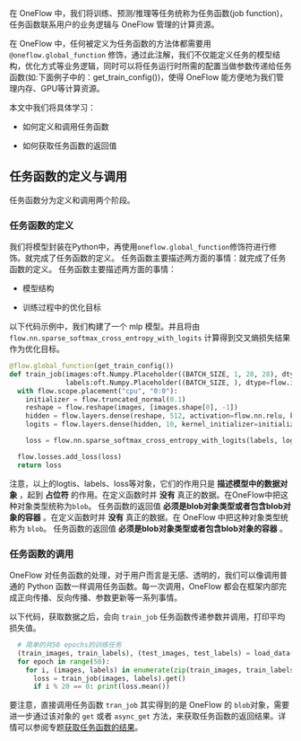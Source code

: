 在 OneFlow 中，我们将训练、预测/推理等任务统称为任务函数(job function)，任务函数联系用户的业务逻辑与 OneFlow 管理的计算资源。

在 OneFlow 中，任何被定义为任务函数的方法体都需要用 `@oneflow.global_function` 修饰，通过此注解，我们不仅能定义任务的模型结构，优化方式等业务逻辑，同时可以将任务运行时所需的配置当做参数传递给任务函数(如:下面例子中的：get_train_config())，使得 OneFlow 能方便地为我们管理内存、GPU等计算资源。

本文中我们将具体学习：

* 如何定义和调用任务函数

* 如何获取任务函数的返回值

## 任务函数的定义与调用
任务函数分为定义和调用两个阶段。
### 任务函数的定义
我们将模型封装在Python中，再使用`oneflow.global_function`修饰符进行修饰。就完成了任务函数的定义。 任务函数主要描述两方面的事情：就完成了任务函数的定义。 任务函数主要描述两方面的事情：

* 模型结构

* 训练过程中的优化目标

以下代码示例中，我们构建了一个 mlp 模型。并且将由 `flow.nn.sparse_softmax_cross_entropy_with_logits` 计算得到交叉熵损失结果作为优化目标。
```python
@flow.global_function(get_train_config())
def train_job(images:oft.Numpy.Placeholder((BATCH_SIZE, 1, 28, 28), dtype=flow.float),
              labels:oft.Numpy.Placeholder((BATCH_SIZE, ), dtype=flow.int32)):
  with flow.scope.placement("cpu", "0:0"):
    initializer = flow.truncated_normal(0.1)
    reshape = flow.reshape(images, [images.shape[0], -1])
    hidden = flow.layers.dense(reshape, 512, activation=flow.nn.relu, kernel_initializer=initializer)
    logits = flow.layers.dense(hidden, 10, kernel_initializer=initializer)

    loss = flow.nn.sparse_softmax_cross_entropy_with_logits(labels, logits, name="softmax_loss")

  flow.losses.add_loss(loss)
  return loss
```
注意，以上的logtis、labels、loss等对象，它们的作用只是 **描述模型中的数据对象** ，起到 **占位符** 的作用。在定义函数时并 **没有** 真正的数据。在OneFlow中把这种对象类型统称为`blob`。 任务函数的返回值 **必须是blob对象类型或者包含blob对象的容器** 。在定义函数时并 **没有** 真正的数据。在 OneFlow 中把这种对象类型统称为 `blob`。 任务函数的返回值 **必须是blob对象类型或者包含blob对象的容器** 。

### 任务函数的调用
OneFlow 对任务函数的处理，对于用户而言是无感、透明的，我们可以像调用普通的 Python 函数一样调用任务函数。每一次调用，OneFlow 都会在框架内部完成正向传播、反向传播、参数更新等一系列事情。

以下代码，获取数据之后，会向 `train_job` 任务函数传递参数并调用，打印平均损失值。

```python
  # 简单的共50 epochs的训练任务
  (train_images, train_labels), (test_images, test_labels) = load_data(BATCH_SIZE)
  for epoch in range(50):
    for i, (images, labels) in enumerate(zip(train_images, train_labels)):
      loss = train_job(images, labels).get()
      if i % 20 == 0: print(loss.mean())
```

要注意，直接调用任务函数 `tran_job` 其实得到的是 OneFlow 的 `blob`对象，需要进一步通过该对象的 `get` 或者 `async_get` 方法，来获取任务函数的返回结果。详情可以参阅专题[获取任务函数的结果](../basics_topics/async_get.md)。

